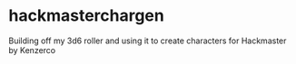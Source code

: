 # hackmasterchargen
Building off my 3d6 roller and using it to create characters for Hackmaster by Kenzerco
